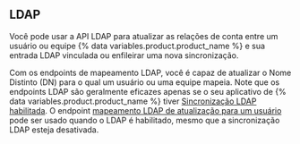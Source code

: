 ## LDAP

Você pode usar a API LDAP para atualizar as relações de conta entre um usuário ou equipe {% data variables.product.product_name %} e sua entrada LDAP vinculada ou enfileirar uma nova sincronização.

Com os endpoints de mapeamento LDAP, você é capaz de atualizar o Nome Distinto (DN) para o qual um usuário ou uma equipe mapeia. Note que os endpoints LDAP são geralmente eficazes apenas se o seu aplicativo de {% data variables.product.product_name %} tiver [Sincronização LDAP habilitada](/enterprise/admin/authentication/using-ldap). O endpoint [mapeamento LDAP de atualização para um usuário](#update-ldap-mapping-for-a-user) pode ser usado quando o LDAP é habilitado, mesmo que a sincronização LDAP esteja desativada.